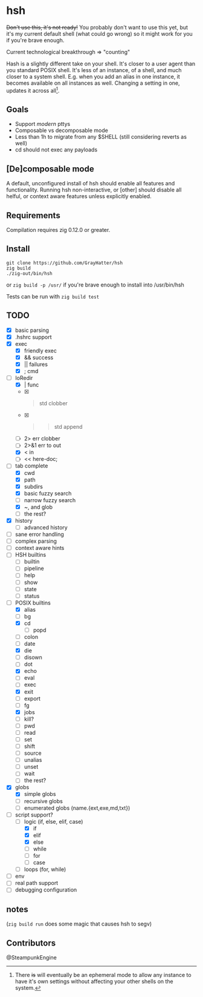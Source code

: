 # hsh
~~Don't use this, it's not ready!~~
You probably don't want to use this yet, but it's my current default shell (what
could go wrong) so it might work for you if you're brave enough.

Current technological breakthrough => "counting"

Hash is a slightly different take on your shell. It's closer to a user agent
than you standard POSIX shell. It's less of an instance, of a shell, and much
closer to a system shell. E.g. when you add an alias in one instance, it becomes
available on all instances as well. Changing a setting in one, updates it across
all[^ephem].

[^ephem]: There ~~is~~ will eventually be an ephemeral mode to allow any instance
    to have it's own settings without affecting your other shells on the system.

## Goals
  - Support *modern* pttys
  - Composable vs decomposable mode
  - Less than 1h to migrate from any $SHELL (still considering reverts as well)
  - cd should not exec any payloads

## [De]composable mode
 A default, unconfigured install of hsh should enable all features and
 functionality. Running hsh non-interactive, or [other] should disable all
 helful, or context aware features unless explicitly enabled.

## Requirements
Compilation requires zig 0.12.0 or greater.

## Install
`git clone https://github.com/GrayHatter/hsh`<br>
`zig build`<br>
`./zig-out/bin/hsh`

or `zig build -p /usr/` if you're brave enough to install into /usr/bin/hsh

Tests can be run with `zig build test`

## TODO
  - [x] basic parsing
  - [x] .hshrc support
  - [x] exec
    - [x] friendly exec
    - [x] && success
    - [x] || failures
    - [x] ; cmd
  - [ ] IoRedir
    - [x] | func
    - [x] > std clobber
    - [x] >> std append
    - [ ] 2> err clobber
    - [ ] 2>&1 err to out
    - [x] < in
    - [ ] << here-doc;
  - [ ] tab complete
    - [x] cwd
    - [x] path
    - [x] subdirs
    - [x] basic fuzzy search
    - [ ] narrow fuzzy search
    - [x] ~, and glob
    - [ ] the rest?
  - [x] history
    - [ ] advanced history
  - [ ] sane error handling
  - [ ] complex parsing
  - [ ] context aware hints
  - [ ] HSH builtins
    - [ ] builtin
    - [ ] pipeline
    - [ ] help
    - [ ] show
    - [ ] state
    - [ ] status
  - [ ] POSIX builtins
    - [x] alias
    - [ ] bg
    - [x] cd
      - [ ] popd
    - [ ] colon
    - [ ] date
    - [x] die
    - [ ] disown
    - [ ] dot
    - [x] echo
    - [ ] eval
    - [ ] exec
    - [x] exit
    - [ ] export
    - [ ] fg
    - [x] jobs
    - [ ] kill?
    - [ ] pwd
    - [ ] read
    - [ ] set
    - [ ] shift
    - [ ] source
    - [ ] unalias
    - [ ] unset
    - [ ] wait
    - [ ] the rest?
  - [x] globs
    - [x] simple globs
    - [ ] recursive globs
    - [ ] enumerated globs (name.{ext,exe,md,txt})
  - [ ] script support?
    - [ ] logic (if, else, elif, case)
      - [x] if
      - [x] elif
      - [x] else
      - [ ] while
      - [ ] for
      - [ ] case
    - [ ] loops (for, while)
  - [ ] env
  - [ ] real path support
  - [ ] debugging configuration

## notes
(`zig build run` does some magic that causes hsh to segv)

## Contributors 
@SteampunkEngine

